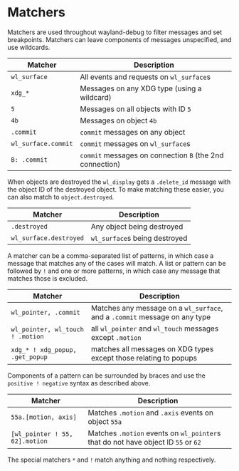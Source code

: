 # Matchers

Matchers are used throughout wayland-debug to filter messages and set breakpoints. Matchers can leave components of messages unspecified, and use wildcards.

| Matcher               | Description |
| ---                   | --- |
| `wl_surface`          | All events and requests on `wl_surface`s |
| `xdg_*`               | Messages on any XDG type (using a wildcard) |
| `5`                   | Messages on all objects with ID `5` |
| `4b`                  | Messages on object `4b` |
| `.commit`             | `commit` messages on any object |
| `wl_surface.commit`   | `commit` messages on `wl_surface`s |
| `B: .commit`          | `commit` messages on connection `B` (the 2nd connection) |

When objects are destroyed the `wl_display` gets a `.delete_id` message with the object ID of the destroyed object. To make matching these easier, you can also match to `object.destroyed`.

| Matcher                   | Description |
| ---                       | --- |
| `.destroyed`              | Any object being destroyed |
| `wl_surface.destroyed`    | `wl_surface`s being destroyed |

A matcher can be a comma-separated list of patterns, in which case a message that matches any of the cases will match. A list or pattern can be followed by `!` and one or more patterns, in which case any message that matches those is excluded.

| Matcher                           | Description |
| ---                               | --- |
| `wl_pointer, .commit`             | Matches any message on a `wl_surface`, and a `.commit` message on any type |
| `wl_pointer, wl_touch ! .motion ` | all `wl_pointer` and `wl_touch` messages except `.motion` |
| `xdg_* ! xdg_popup, .get_popup`   | matches all messages on XDG types except those relating to popups |

Components of a pattern can be surrounded by braces and use the `positive ! negative` syntax as described above.

| Matcher                           | Description |
| ---                               | --- |
| `55a.[motion, axis]`              | Matches `.motion` and `.axis` events on object `55a` |
| `[wl_pointer ! 55, 62].motion`    | Matches `.motion` events on `wl_pointer`s that do not have object ID `55` or `62` |

The special matchers `*` and `!` match anything and nothing respectively.
